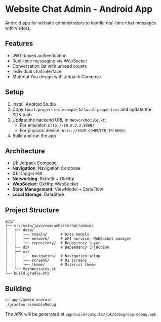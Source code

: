 # Website Chat Admin - Android App

Android app for website administrators to handle real-time chat messages with visitors.

## Features

- JWT-based authentication
- Real-time messaging via WebSocket
- Conversation list with unread counts
- Individual chat interface
- Material You design with Jetpack Compose

## Setup

1. Install Android Studio
2. Copy `local.properties.example` to `local.properties` and update the SDK path
3. Update the backend URL in `NetworkModule.kt`:
   - For emulator: `http://10.0.2.2:8000/`
   - For physical device: `http://YOUR_COMPUTER_IP:8000/`
4. Build and run the app

## Architecture

- **UI**: Jetpack Compose
- **Navigation**: Navigation Compose
- **DI**: Dagger Hilt
- **Networking**: Retrofit + OkHttp
- **WebSocket**: OkHttp WebSocket
- **State Management**: ViewModel + StateFlow
- **Local Storage**: DataStore

## Project Structure

```
app/
├── src/main/java/com/websitechat/admin/
│   ├── data/
│   │   ├── models/      # Data models
│   │   ├── network/     # API service, WebSocket manager
│   │   └── repository/  # Repository layer
│   ├── di/              # Dependency injection
│   ├── ui/
│   │   ├── navigation/  # Navigation setup
│   │   ├── screens/     # UI screens
│   │   └── theme/       # Material theme
│   └── MainActivity.kt
└── build.gradle.kts
```

## Building

```bash
cd apps/admin-android
./gradlew assembleDebug
```

The APK will be generated at `app/build/outputs/apk/debug/app-debug.apk`